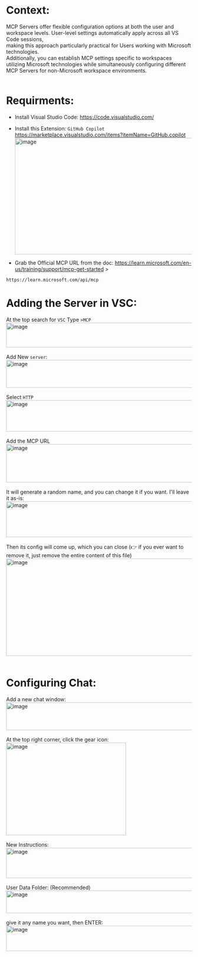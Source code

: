 # Context: 
MCP Servers offer flexible configuration options at both the user and workspace levels. User-level settings automatically apply across all VS Code sessions, </br>
making this approach particularly practical for Users working with Microsoft technologies.  </br>
Additionally, you can establish MCP settings specific to workspaces utilizing Microsoft technologies while simultaneously configuring different MCP Servers for non-Microsoft workspace environments. </br> </br>

# Requirments:
* Install Visual Studio Code: https://code.visualstudio.com/  </br>
* Install this Extension: `GitHub Copilot` https://marketplace.visualstudio.com/items?itemName=GitHub.copilot </br>
<img width="836" height="316" alt="image" src="https://github.com/user-attachments/assets/65854041-0494-4b9e-baf3-84b4dc2c7971" /> </br>

* Grab the Official MCP URL from the doc: https://learn.microsoft.com/en-us/training/support/mcp-get-started  >
```
https://learn.microsoft.com/api/mcp
```

# Adding the Server in VSC:
At the top search for `VSC` Type `>MCP`  </br>
<img width="604" height="67" alt="image" src="https://github.com/user-attachments/assets/c0b3bf38-2c75-4c2b-a7c4-bb675628b98c" /> </br> </br>
Add New `server`: </br>
<img width="603" height="75" alt="image" src="https://github.com/user-attachments/assets/9652f5f2-0a14-4de3-8bd3-0d65e623a3af" /></br> </br>
Select `HTTP` </BR>
<img width="606" height="85" alt="image" src="https://github.com/user-attachments/assets/51431efc-f484-4ac1-aba7-6d5083b7baff" /> </BR> </br>
Add the MCP URL  </br>
<img width="599" height="104" alt="image" src="https://github.com/user-attachments/assets/44fd6819-0aed-45c6-9fbc-ffcfcabd8ed1" /> </br> </br>
It will generate a random name, and you can change it if you want. I'll leave it as-is: </br>
<img width="603" height="97" alt="image" src="https://github.com/user-attachments/assets/b3a5fb69-aeb8-4bc7-9c50-4bf561cf0739" /> </br> </br>
Then  its config will come up, which you can close (👉 if you ever want to remove it, just remove the entire content of this file) </br>
<img width="1019" height="264" alt="image" src="https://github.com/user-attachments/assets/7228e6ef-baee-4b47-b610-d95bb7502b37" /> </br> </br>

# Configuring Chat:
Add a new chat window: </br>
<img width="747" height="75" alt="image" src="https://github.com/user-attachments/assets/bec7cd4c-9403-4e27-83a1-b9ad01fa9f2b" /> </br> </br>
At the top right corner, click the gear icon: </br>
<img width="325" height="251" alt="image" src="https://github.com/user-attachments/assets/a7c6ef44-a21a-49dc-8119-60b764a7c6f3" /> </br> </br>
New Instructions: </br>
<img width="601" height="82" alt="image" src="https://github.com/user-attachments/assets/eede8ddd-bda2-49e0-9e03-0e1ef42822c4" /> </br> </br>
User Data Folder: (Recommended) </br>
<img width="606" height="61" alt="image" src="https://github.com/user-attachments/assets/2e3510cc-b739-49da-b00b-7e32fba0c8ad" /> </br> </br>
give it any name you want, then ENTER: </br>
<img width="607" height="69" alt="image" src="https://github.com/user-attachments/assets/86a28d36-8abe-498a-8c3c-f3d334144a3c" /> </br> </br>






